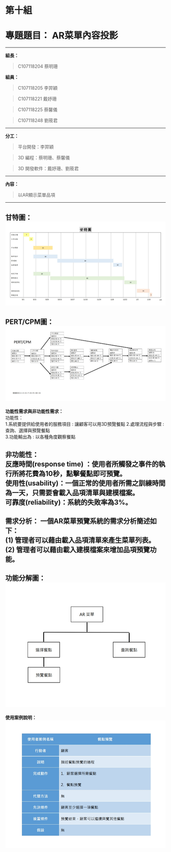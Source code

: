 # 第十組

# 專題題目： AR菜單內容投影
---
 **組長：**
> C107118204 蔡明珊 

 **組員：**
> C107118205 李羿穎

> C107118221 戴妤珊

> C107118225 蔡馨儀

> C107118248 劉筱君
---
**分工：**
> 平台開發：李羿穎

> 3D 編程：蔡明珊、蔡馨儀

> 3D 開發軟件：戴妤珊、劉筱君
---
**內容：**
> 以AR顯示菜單品項
---
**甘特圖：**
![](甘特圖.jpg "甘特圖")
---
**PERT/CPM圖：**
![](pert.jpg "PERT/CPM圖")
----
**功能性需求與非功能性需求：**   
功能性：  
1.系統要提供給使用者的服務項目 : 讓顧客可以用3D預覽餐點 
2.處理流程與步驟 : 查詢、選擇與預覽餐點  
3.功能輸出為 : 以各種角度觀察餐點 

非功能性：   
反應時間(response time) ：使用者所觸發之事件的執行所將花費為10秒，點擊餐點即可預覽。   
使用性(usability)：一個正常的使用者所需之訓練時間為一天，只需要會載入品項清單與建模檔案。  
可靠度(reliability)：系統的失敗率為3%。   
----
**需求分析：** 
一個AR菜單預覽系統的需求分析簡述如下：  
(1) 管理者可以藉由載入品項清單來產生菜單列表。 
(2) 管理者可以藉由載入建模檔案來增加品項預覽功能。 
----
**功能分解圖：**  
![](功能分解圖.jpg "功能分解圖")  
----
**使用案例說明：** 
![](使用案例說明.jpg "使用案例說明")
